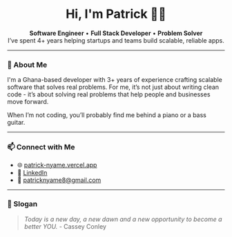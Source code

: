 <h1 align="center">Hi, I'm Patrick 👋🏽</h1>

<p align="center">
  <strong>Software Engineer</strong> • <strong>Full Stack Developer</strong> • <strong>Problem Solver</strong><br/>
  I’ve spent 4+ years helping startups and teams build scalable, reliable apps.
</p>

---

### 🚀 About Me

I'm a Ghana-based developer with 3+ years of experience crafting scalable software that solves real problems. For me, it’s not just about writing clean code - it’s about solving real problems that help people and businesses move forward.

When I’m not coding, you’ll probably find me behind a piano or a bass guitar.

---

### 📫 Connect with Me

- 🌐 [patrick-nyame.vercel.app](https://patrick-nyame.vercel.app)
- 💼 [LinkedIn](https://linkedin.com/in/patrick-nyame-0251a8171)
- 📧 [patricknyame8@gmail.com](mailto:patricknyame8@gmail.com)

---

### 🎯 Slogan

> *Today is a new day, a new dawn and a new opportunity to become a better YOU.* - Cassey Conley
